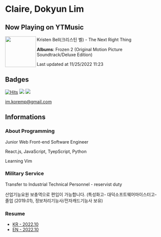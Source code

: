 # Claire, Dokyun Lim

## Now Playing on YTMusic

[<img align="left" width="100" src="https://lh3.googleusercontent.com/3hblHjwRwMWLFcnpIiQYfhuWu17WGeFceAUgZgNe6zCPRx1Oo9pMpK4KTjqjvbrz2PgJ_O-RU0lBNuc">](https://music.youtube.com/watch?v=AjRkny1Ey5s)

Kristen Bell(크리스틴 벨) - The Next Right Thing

**Albums**: Frozen 2 (Original Motion Picture Soundtrack/Deluxe Edition)

Last updated at 11/25/2022 11:23

## Badges

[![Hits](https://hits.seeyoufarm.com/api/count/incr/badge.svg?url=https%3A%2F%2Fgithub.com%2Fkoremp%2Fkormep&count_bg=%2379C83D&title_bg=%23555555&icon=&icon_color=%23E7E7E7&title=hits&edge_flat=false)](https://hits.seeyoufarm.com)
<a href="https://dev.to/koremp"><img src="https://img.shields.io/badge/dev.to-0A0A0A?style=for-the-badge&logo=devdotto&logoColor=white"/></a>
<a href="https://www.linkedin.com/in/koremp"><img src="https://img.shields.io/badge/LinkedIn-0077B5?style=flat-square&logo=linkedin&logoColor=white"/></a>

im.koremp@gmail.com

## Informations

### About Programming

Junior Web Front-end Software Engineer

React.js, JavaScript, TyepScript, Python

Learning Vim

### Military Service

Transfer to Industrial Technical Personnel - reservist duty

산업기능요원 보충역으로 편입이 가능합니다. (특성화고- 대덕소프트웨어마이스터고- 졸업 (2019.01), 정보처리기능사/전자캐드기능사 보유)

### Resume

* [KR - 2022.10](./resume/README.md)
* [EN - 2022.10](./resume/README.en.md)
